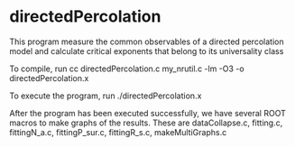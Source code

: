 # directedPercolation
This program measure the common observables of a directed percolation model and calculate critical exponents that belong to its universality class

To compile, run
cc directedPercolation.c my_nrutil.c -lm -O3 -o directedPercolation.x

To execute the program, run
./directedPercolation.x <Lattice size> <number of time interations> <percolation probability> <number of independent runs> <random negative integer>

After the program has been executed successfully, we have several ROOT macros to make graphs of the results. These are
  dataCollapse.c,
  fitting.c,
  fittingN_a.c,
  fittingP_sur.c,
  fittingR_s.c,
  makeMultiGraphs.c
